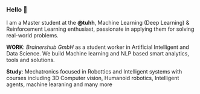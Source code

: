 ### Hello 👋

I am a Master student at the **@tuhh**, Machine Learning (Deep Learning) & Reinforcement Learning enthusiast, passionate in applying them for solving real-world problems.

**WORK**: *Brainershub GmbH* as a student worker in Artificial Intelligent and Data Science. We build Machine learning and NLP based smart analytics, tools and solutions.

**Study**: Mechatronics focused in Robottics and Intelligent systems with courses including 3D Computer vision, Humanoid robotics, Intelligent agents, machine learaning and many more

 <!--- 
- 👯 I’m looking to collaborate on ...
- 🤔 I’m looking for help with ...
- 💬 Ask me about ...
- 📫 How to reach me: ...
- 😄 Pronouns: ...
- ⚡ Fun fact: ...


--->


